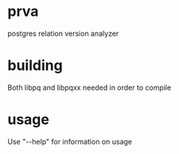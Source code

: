 prva
====
postgres relation version analyzer

building
===
Both libpq and libpqxx needed in order to compile

usage
===
Use "--help" for information on usage
